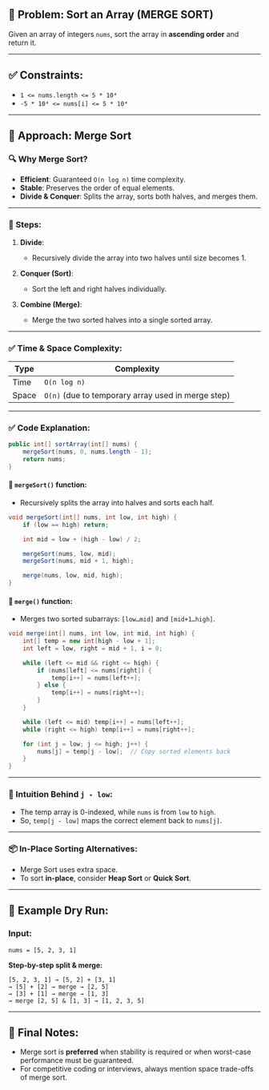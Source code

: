 ## 📝 Problem: Sort an Array (MERGE SORT)

Given an array of integers `nums`, sort the array in **ascending order** and return it.

---

## ✅ Constraints:

* `1 <= nums.length <= 5 * 10⁴`
* `-5 * 10⁴ <= nums[i] <= 5 * 10⁴`

---

## 📘 Approach: **Merge Sort**

### 🔍 Why Merge Sort?

* **Efficient**: Guaranteed `O(n log n)` time complexity.
* **Stable**: Preserves the order of equal elements.
* **Divide & Conquer**: Splits the array, sorts both halves, and merges them.

---

### 🔧 Steps:

1. **Divide**:

   * Recursively divide the array into two halves until size becomes 1.

2. **Conquer (Sort)**:

   * Sort the left and right halves individually.

3. **Combine (Merge)**:

   * Merge the two sorted halves into a single sorted array.

---

### ✅ Time & Space Complexity:

| Type  | Complexity                                         |
| ----- | -------------------------------------------------- |
| Time  | `O(n log n)`                                       |
| Space | `O(n)` (due to temporary array used in merge step) |

---

### ✅ Code Explanation:

```java
public int[] sortArray(int[] nums) {
    mergeSort(nums, 0, nums.length - 1);
    return nums;
}
```

#### 🔁 `mergeSort()` function:

* Recursively splits the array into halves and sorts each half.

```java
void mergeSort(int[] nums, int low, int high) {
    if (low == high) return;

    int mid = low + (high - low) / 2;

    mergeSort(nums, low, mid);
    mergeSort(nums, mid + 1, high);

    merge(nums, low, mid, high);
}
```

#### 🔁 `merge()` function:

* Merges two sorted subarrays: `[low…mid]` and `[mid+1…high]`.

```java
void merge(int[] nums, int low, int mid, int high) {
    int[] temp = new int[high - low + 1];
    int left = low, right = mid + 1, i = 0;

    while (left <= mid && right <= high) {
        if (nums[left] <= nums[right]) {
            temp[i++] = nums[left++];
        } else {
            temp[i++] = nums[right++];
        }
    }

    while (left <= mid) temp[i++] = nums[left++];
    while (right <= high) temp[i++] = nums[right++];

    for (int j = low; j <= high; j++) {
        nums[j] = temp[j - low];  // Copy sorted elements back
    }
}
```

---

### 🧠 Intuition Behind `j - low`:

* The temp array is 0-indexed, while `nums` is from `low` to `high`.
* So, `temp[j - low]` maps the correct element back to `nums[j]`.

---

### 📦 In-Place Sorting Alternatives:

* Merge Sort uses extra space.
* To sort **in-place**, consider **Heap Sort** or **Quick Sort**.

---

## 🔁 Example Dry Run:

### Input:

```
nums = [5, 2, 3, 1]
```

**Step-by-step split & merge:**

```
[5, 2, 3, 1] → [5, 2] + [3, 1]
→ [5] + [2] → merge → [2, 5]
→ [3] + [1] → merge → [1, 3]
→ merge [2, 5] & [1, 3] → [1, 2, 3, 5]
```

---

## 🏁 Final Notes:

* Merge sort is **preferred** when stability is required or when worst-case performance must be guaranteed.
* For competitive coding or interviews, always mention space trade-offs of merge sort.

